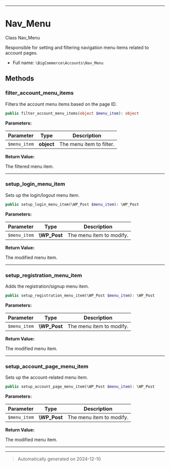 ***

# Nav_Menu

Class Nav_Menu

Responsible for setting and filtering navigation menu items related to account pages.

* Full name: `\BigCommerce\Accounts\Nav_Menu`




## Methods


### filter_account_menu_items

Filters the account menu items based on the page ID.

```php
public filter_account_menu_items(object $menu_item): object
```








**Parameters:**

| Parameter | Type | Description |
|-----------|------|-------------|
| `$menu_item` | **object** | The menu item to filter. |


**Return Value:**

The filtered menu item.




***

### setup_login_menu_item

Sets up the login/logout menu item.

```php
public setup_login_menu_item(\WP_Post $menu_item): \WP_Post
```








**Parameters:**

| Parameter | Type | Description |
|-----------|------|-------------|
| `$menu_item` | **\WP_Post** | The menu item to modify. |


**Return Value:**

The modified menu item.




***

### setup_registration_menu_item

Adds the registration/signup menu item.

```php
public setup_registration_menu_item(\WP_Post $menu_item): \WP_Post
```








**Parameters:**

| Parameter | Type | Description |
|-----------|------|-------------|
| `$menu_item` | **\WP_Post** | The menu item to modify. |


**Return Value:**

The modified menu item.




***

### setup_account_page_menu_item

Sets up the account-related menu item.

```php
public setup_account_page_menu_item(\WP_Post $menu_item): \WP_Post
```








**Parameters:**

| Parameter | Type | Description |
|-----------|------|-------------|
| `$menu_item` | **\WP_Post** | The menu item to modify. |


**Return Value:**

The modified menu item.




***


***
> Automatically generated on 2024-12-10
